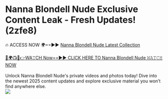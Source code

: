 # Nanna Blondell Nude Exclusive Content Leak - Fresh Updates! (2zfe8)

🔥 ACCESS NOW 🌍==►► <a href="https://tinyurl.com/yc657z5k" rel="nofollow">Nanna Blondell Nude Latest Collection</a>
<br><br>
[🔴🌍📺📱👉WA𝚃CH Now==►► CLICK HERE TO Nanna Blondell Nude 𝚆𝙰𝚃𝙲𝙷 NOW](https://tinyurl.com/yc657z5k)
<br><br>
Unlock Nanna Blondell Nude's private videos and photos today! Dive into the newest 2025 content updates and explore exclusive material you won’t find anywhere else.
<br>
<a href="https://tinyurl.com/yc657z5k" rel="nofollow" data-target="animated-image.originalLink"><img src="https://camo.githubusercontent.com/8a4f000d20f83aca3bf7ec5f350d767afa0574a8a352519fd8cfa583a6f93a33/68747470733a2f2f692e696d6775722e636f6d2f644a486b345a712e676966" data-canonical-src="https://i.imgur.com/dJHk4Zq.gif" style="max-width: 100%; display: inline-block;" data-target="animated-image.originalImage"></a>
<br>
